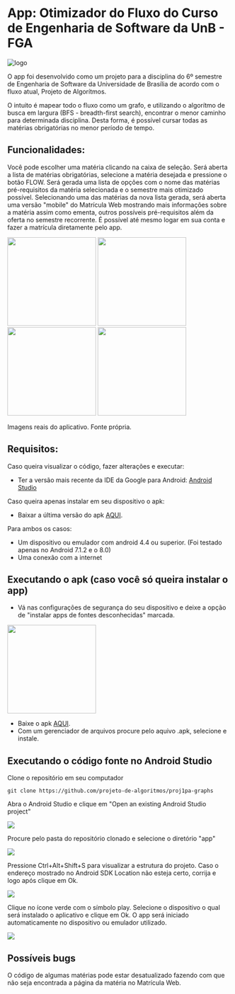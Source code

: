 # App: Otimizador do Fluxo do Curso de Engenharia de Software da UnB - FGA
![logo](./imgs/logo.png)

O app foi desenvolvido como um projeto para a disciplina do 6º semestre de Engenharia de Software da Universidade de Brasília de acordo com o fluxo atual, Projeto de Algorítmos.

O intuito é mapear todo o fluxo como um grafo, e utilizando o algorítmo de busca em largura (BFS - breadth-first search), encontrar o menor caminho para determinada disciplina. Desta forma, é possível cursar todas as matérias obrigatórias no menor período de tempo. 

## Funcionalidades:

Você pode escolher uma matéria clicando na caixa de seleção. Será aberta a lista de matérias obrigatórias, selecione a matéria desejada e pressione o botão FLOW. Será gerada uma lista de opções com o nome das matérias pré-requisitos da matéria selecionada e o semestre mais otimizado possível. Selecionando uma das matérias da nova lista gerada, será aberta uma versão "mobile" do Matrícula Web mostrando mais informações sobre a matéria assim como ementa, outros possíveis pré-requisitos além da oferta no semestre recorrente. É possível até mesmo logar em sua conta e fazer a matrícula diretamente pelo app.
<p float="left">
<img src="./imgs/print1.jpg" width="200"/>
<img src="./imgs/print2.jpg" width="200"/>
<img src="./imgs/print3.jpg" width="200"/>
<img src="./imgs/print4.jpg" width="200"/>
</p>

Imagens reais do aplicativo. Fonte própria.

## Requisitos:
Caso queira visualizar o código, fazer alterações e executar:
- Ter a versão mais recente da IDE da Google para Android: [Android Studio](http://developer.android.com)

Caso queira apenas instalar em seu dispositivo o apk:
- Baixar a última versão do apk [AQUI](https://raw.githubusercontent.com/pedroeagle/App-PA/master/APK/OtimizadorDeFluxoEngSoftware-v1.0.apk).

Para ambos os casos:
- Um dispositivo ou emulador com android 4.4 ou superior. (Foi testado apenas no Android 7.1.2 e o 8.0)
- Uma conexão com a internet

## Executando o apk (caso você só queira instalar o app)
- Vá nas configurações de segurança do seu dispositivo e deixe a opção de "instalar apps de fontes desconhecidas" marcada.
  
<img src="./imgs/print5.jpg" width="200"/>

- Baixe o apk [AQUI](https://raw.githubusercontent.com/pedroeagle/App-PA/master/APK/OtimizadorDeFluxoEngSoftware-v1.0.apk).
- Com um gerenciador de arquivos procure pelo aquivo .apk, selecione e instale.

## Executando o código fonte no Android Studio

Clone o repositório em seu computador

    git clone https://github.com/projeto-de-algoritmos/proj1pa-graphs

Abra o Android Studio e clique em "Open an existing Android Studio project"

<img src="./imgs/1.png"/>

Procure pelo pasta do repositório clonado e selecione o diretório "app"


<img src="./imgs/2.png"/>

Pressione Ctrl+Alt+Shift+S para visualizar a estrutura do projeto. Caso o endereço mostrado no Android SDK Location não esteja certo, corrija e logo após clique em Ok.


<img src="./imgs/3.png"/>


Clique no ícone verde com o símbolo play. Selecione o dispositivo o qual será instalado o aplicativo e clique em Ok. O app será iniciado automaticamente no dispositivo ou emulador utilizado.

<img src="./imgs/4.png"/>

## Possíveis bugs

O código de algumas matérias pode estar desatualizado fazendo com que não seja encontrada a página da matéria no Matrícula Web.